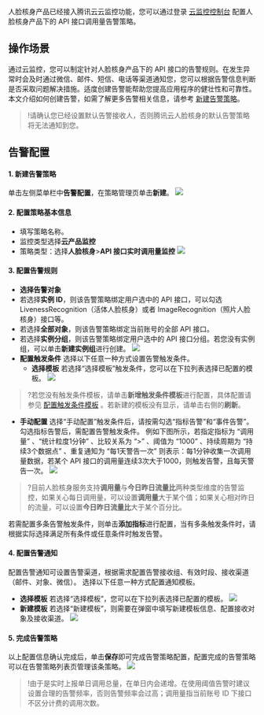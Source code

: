 人脸核身产品已经接入腾讯云云监控功能，您可以通过登录 [云监控控制台](https://console.cloud.tencent.com/monitor) 配置人脸核身产品下的 API 接口调用量告警策略。

## 操作场景

通过云监控，您可以制定针对人脸核身产品下的 API 接口的告警规则。在发生异常时会及时通过微信、邮件、短信、电话等渠道通知您，您可以根据告警信息判断是否采取问题解决措施。适度创建告警能帮助您提高应用程序的健壮性和可靠性。本文介绍如何创建告警，如需了解更多告警相关信息，请参考 [新建告警策略](https://cloud.tencent.com/document/product/248/50398)。

>!请确认您已经设置默认告警接收人，否则腾讯云人脸核身的默认告警策略将无法通知到您。

## 告警配置
#### 1. 新建告警策略
单击左侧菜单栏中**告警配置**，在策略管理页单击**新建**。
![](https://qcloudimg.tencent-cloud.cn/raw/b9f99459c755b36cf8ab18335d1b3275.png)

#### 2. 配置策略基本信息
- 填写策略名称。
 - 监控类型选择**云产品监控**
 - 策略类型：选择**人脸核身**>**API 接口实时调用量监控**
![](https://qcloudimg.tencent-cloud.cn/raw/4bb533d04ef59ce2385bbf9030c8117e.png)

#### 3. 配置告警规则
- **选择告警对象**
 - 若选择**实例 ID**，则该告警策略绑定用户选中的 API 接口，可以勾选 LivenessRecognition（活体人脸核身）或者 ImageRecognition（照片人脸核身）接口等。
 - 若选择**全部对象**，则该告警策略绑定当前账号的全部 API 接口。
 - 若选择**实例分组**，则该告警策略绑定用户选中的 API 接口分组。若您没有实例组，可以单击**新建实例组**进行创建。
![](https://main.qcloudimg.com/raw/6b33961b57c27c5fa56c4fdfd6e5e641.png)
- **配置触发条件**
选择以下任意一种方式设置告警触发条件。
  - **选择模板**
若选择“选择模板”触发条件，您可以在下拉列表选择已配置的模板。
![](https://main.qcloudimg.com/raw/968451b7ae8d2a3a7260d848d558fe5b.png)
>?若您没有触发条件模板，请单击**新增触发条件模板**进行配置，具体配置请参见 [配置触发条件模板](https://cloud.tencent.com/document/product/248/18474) 。若新建的模板没有显示，请单击右侧的**刷新**。
>
  - **手动配置**
选择“手动配置”触发条件后，请按需勾选“指标告警”和“事件告警”。
勾选指标告警后，需配置告警触发条件。
例如下图所示，若指定指标为 “调用量” 、“统计粒度1分钟” 、比较关系为 “>” 、阈值为 “1000” 、持续周期为 “持续3个数据点” 、重复通知为 “每1天警告一次” 则表示：每1分钟收集一次调用量数据，若某个 API 接口的调用量连续3次大于1000，则触发告警，且每天警告一次。
![](https://main.qcloudimg.com/raw/37036d7da94432cd9548f76db79f4693.png)
>?目前人脸核身服务支持**调用量**与**今日昨日流量比**两种类型维度的告警监控，如果关心每日调用量，可以设置**调用量**大于某个值；如果关心相对昨日的流量，可以设置**今日昨日流量比**大于某个百分比。

若需配置多条告警触发条件，则单击**添加指标**进行配置，当有多条触发条件时，请根据实际选择满足所有条件或任意条件时触发告警。

#### 4. 配置告警通知
配置告警通知可设置告警渠道，根据需求配置告警接收组、有效时段、接收渠道（邮件、对象、微信）。
选择以下任意一种方式配置通知模板。
- **选择模板**
若选择“选择模板”，您可以在下拉列表选择已配置的模板。
![](https://main.qcloudimg.com/raw/8a92c3c0408c918acaad0a04e740d91f.png)
- **新建模板**
若选择“新建模板”，则需要在弹窗中填写新建模板信息、配置接收对象及接收渠道。
![](https://qcloudimg.tencent-cloud.cn/raw/98a96b2fb93feadf1bcc5f41771bf270.png)

#### 5. 完成告警策略
以上配置信息确认完成后，单击**保存**即可完成告警策略配置，配置完成的告警策略可以在告警策略列表页管理该条策略。
![](https://main.qcloudimg.com/raw/95193d12bfae48c7189566ed0cc8e332.png)

>!由于是实时上报单日调用总量，在单日内会递增。在使用阈值告警时建议设置合理的告警频率，否则告警频率会过高；调用量指当前账号 ID 下接口不区分计费的调用次数。

